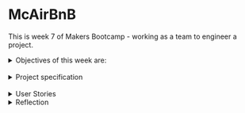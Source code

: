 # McAirBnB

This is week 7 of Makers Bootcamp - working as a team to engineer a project.
<br>

<details>
<summary>Objectives of this week are:</summary> 

 - work in teams to build a clone of Airbnb.

 - organise your own work at a team level.

 - Break down projects into tasks.

 - Build to a specification.

 - Run stand-ups and retrospectives.

 - Use a branch/PR/merge git workflow.

 - Give and receive meaningful code review.
 </details>
 <br>

<details>
 <summary>Project specification</summary>
 <br>

  - Any signed-up user can list a new space.
  - Users can list multiple spaces.
  - Users should be able to name their space, provide a short description of the space, and a price per night.
  - Users should be able to offer a range of dates where their space is available.
  - Any signed-up user can request to hire any space for one night, and this     should be approved by the user that owns that space.
  - Nights for which a space has already been booked should not be available for users to book that space.
  - Until a user has confirmed a booking request, that space can still be booked for that night.
  

  ### Additional Functionality

  - Any signed-up user can list a new space.
  - Users can list multiple spaces.
  - Users should be able to name their space, provide a short description of the space, and a price per night.
  - Users should be able to offer a range of dates where their space is available.
  - Any signed-up user can request to hire any space for one night, and this should be approved by the user that owns that space.
  - Nights for which a space has already been booked should not be available for users to book that space.
  - Until a user has confirmed a booking request, that space can still be booked for that night.
  - Nice-to-haves
  - Users should receive an email whenever one of the following happens:
  - They sign up
  - They create a space
  - They update a space
  - A user requests to book their space
  - They confirm a request
  - They request to book a space
  - Their request to book a space is confirmed
  - Their request to book a space is denied
  - Users should receive a text message to a provided number whenever one of the following happens:
  - A user requests to book their space
  - Their request to book a space is confirmed
  - Their request to book a space is denied
  - A ‘chat’ functionality once a space has been booked, allowing users whose space-booking request has been confirmed to chat with the user that owns that space
  - Basic payment implementation though Stripe.
</details>
<br>

<details>
<summary>User Stories</summary>
<br>

  1. As a new user<br>
  So that I can use the service<br>
  I want to be able to create an account (sign up)

  2. As a user<br> So that I can advertise my space<br> I want to be able to list a space

  3. As a user<br> So that I can see a space<br> I want to be able to see the name. description and price of the space

  4. As a user<br> So that I can stay in a space<br> I want to be able to request to hire a space for one night

  5. As an owner of a space<br> So that I can manage my bookings<br> I want to be able to approve a booking request

  6. As a User<br> So I'm not booking a space that is already booked<br> I want to be able see dates when space is already booked.

  7. As an owner<br> So that I can approve bookings<br> I want my space to remain available until I have confirmed a booking
</details>

<details>
<summary>Reflection</summary>
</details>





